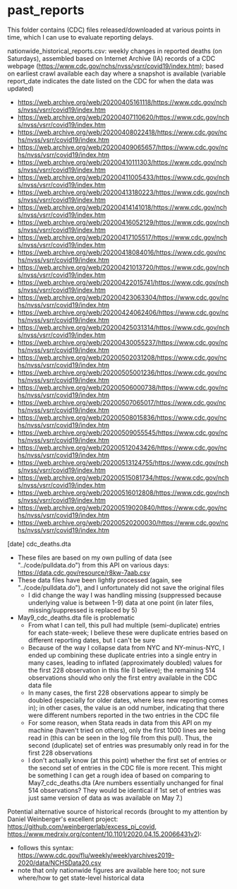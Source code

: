 # past_reports

This folder contains (CDC) files released/downloaded at various points in time, which I can use to evaluate reporting delays.

nationwide_historical_reports.csv: weekly changes in reported deaths (on Saturdays), assembled based on Internet Archive (IA) records of a CDC webpage (https://www.cdc.gov/nchs/nvss/vsrr/covid19/index.htm); based on earliest crawl available each day where a snapshot is available (variable report_date indicates the date listed on the CDC for when the data was updated)
* https://web.archive.org/web/20200405161118/https://www.cdc.gov/nchs/nvss/vsrr/covid19/index.htm
* https://web.archive.org/web/20200407110620/https://www.cdc.gov/nchs/nvss/vsrr/covid19/index.htm
* https://web.archive.org/web/20200408022418/https://www.cdc.gov/nchs/nvss/vsrr/covid19/index.htm
* https://web.archive.org/web/20200409065657/https://www.cdc.gov/nchs/nvss/vsrr/covid19/index.htm
* https://web.archive.org/web/20200410111303/https://www.cdc.gov/nchs/nvss/vsrr/covid19/index.htm
* https://web.archive.org/web/20200411005433/https://www.cdc.gov/nchs/nvss/vsrr/covid19/index.htm
* https://web.archive.org/web/20200413180223/https://www.cdc.gov/nchs/nvss/vsrr/covid19/index.htm
* https://web.archive.org/web/20200414141018/https://www.cdc.gov/nchs/nvss/vsrr/covid19/index.htm
* https://web.archive.org/web/20200416052129/https://www.cdc.gov/nchs/nvss/vsrr/covid19/index.htm
* https://web.archive.org/web/20200417105517/https://www.cdc.gov/nchs/nvss/vsrr/covid19/index.htm
* https://web.archive.org/web/20200418084016/https://www.cdc.gov/nchs/nvss/vsrr/covid19/index.htm
* https://web.archive.org/web/20200421013720/https://www.cdc.gov/nchs/nvss/vsrr/covid19/index.htm
* https://web.archive.org/web/20200422015741/https://www.cdc.gov/nchs/nvss/vsrr/covid19/index.htm
* https://web.archive.org/web/20200423063304/https://www.cdc.gov/nchs/nvss/vsrr/covid19/index.htm
* https://web.archive.org/web/20200424062406/https://www.cdc.gov/nchs/nvss/vsrr/covid19/index.htm
* https://web.archive.org/web/20200425031314/https://www.cdc.gov/nchs/nvss/vsrr/covid19/index.htm
* https://web.archive.org/web/20200430055237/https://www.cdc.gov/nchs/nvss/vsrr/covid19/index.htm
* https://web.archive.org/web/20200502031208/https://www.cdc.gov/nchs/nvss/vsrr/covid19/index.htm
* https://web.archive.org/web/20200505001236/https://www.cdc.gov/nchs/nvss/vsrr/covid19/index.htm
* https://web.archive.org/web/20200506000738/https://www.cdc.gov/nchs/nvss/vsrr/covid19/index.htm
* https://web.archive.org/web/20200507065017/https://www.cdc.gov/nchs/nvss/vsrr/covid19/index.htm
* https://web.archive.org/web/20200508015836/https://www.cdc.gov/nchs/nvss/vsrr/covid19/index.htm
* https://web.archive.org/web/20200509055545/https://www.cdc.gov/nchs/nvss/vsrr/covid19/index.htm
* https://web.archive.org/web/20200512043426/https://www.cdc.gov/nchs/nvss/vsrr/covid19/index.htm
* https://web.archive.org/web/20200513124755/https://www.cdc.gov/nchs/nvss/vsrr/covid19/index.htm
* https://web.archive.org/web/20200515081734/https://www.cdc.gov/nchs/nvss/vsrr/covid19/index.htm
* https://web.archive.org/web/20200516012808/https://www.cdc.gov/nchs/nvss/vsrr/covid19/index.htm
* https://web.archive.org/web/20200519020840/https://www.cdc.gov/nchs/nvss/vsrr/covid19/index.htm
* https://web.archive.org/web/20200520200030/https://www.cdc.gov/nchs/nvss/vsrr/covid19/index.htm

[date] cdc_deaths.dta
* These files are based on my own pulling of data (see "../code/pulldata.do") from this API on various days: https://data.cdc.gov/resource/r8kw-7aab.csv
* These data files have been lightly processed (again, see "../code/pulldata.do"), and I unfortunately did not save the original files
  * I did change the way I was handling missing (suppressed because underlying value is between 1-9) data at one point (in later files, missing/suppressed is replaced by 5)
* May9_cdc_deaths.dta file is problematic
  * From what I can tell, this pull had multiple (semi-duplicate) entries for each state-week; I believe these were duplicate entries based on different reporting dates, but I can't be sure
  * Because of the way I collapse data from NYC and NY-minus-NYC, I ended up combining these duplicate entries into a single entry in many cases, leading to inflated (approximately doubled) values for the first 228 observation in this file (I believe); the remaining 514 observations should who only the first entry available in the CDC data file
  * In many cases, the first 228 observations appear to simply be doubled (especially for older dates, where less new reporting comes in); in other cases, the value is an odd number, indicating that there were different numbers reported in the two entries in the CDC file
  * For some reason, when Stata reads in data from this API on my machine (haven't tried on others), only the first 1000 lines are being read in (this can be seen in the log file from this pull). Thus, the second (duplicate) set of entries was presumably only read in for the first 228 observations
  * I don't actually know (at this point) whether the first set of entries or the second set of entries in the CDC file is more recent. This might be something I can get a rough idea of based on comparing to May7_cdc_deaths.dta (Are numbers essentially unchanged for final 514 observations? They would be identical if 1st set of entries was just same version of data as was available on May 7.)

Potential alternative source of historical records (brought to my attention by Daniel Weinberger's excellent project: https://github.com/weinbergerlab/excess_pi_covid, https://www.medrxiv.org/content/10.1101/2020.04.15.20066431v2):
* follows this syntax: https://www.cdc.gov/flu/weekly/weeklyarchives2019-2020/data/NCHSData20.csv
* note that only nationwide figures are available here too; not sure where/how to get state-level historical data
